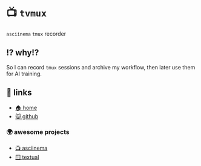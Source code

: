 # 📺 `tvmux`

`asciinema` `tmux` recorder

## ⁉️ why!?

So I can record `tmux` sessions and archive my workflow, then later use them for
AI training.

## 🔗 links

* [🏠 home](https://bitplane.net/dev/sh/tvmux)
* [🐱 github](https://github.com/bitplane/tvmux)

### 🌍 awesome projects

* [📺 asciinema](https://asciinema.org/)
* [🪟 textual](https://textualize.io/)
